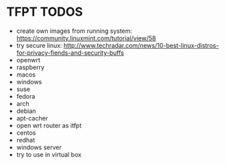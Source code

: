 # TFPT TODOS
* create own images from running system: https://community.linuxmint.com/tutorial/view/58
* try secure linux: http://www.techradar.com/news/10-best-linux-distros-for-privacy-fiends-and-security-buffs
* openwrt
* raspberry
* macos
* windows
* suse
* fedora
* arch
* debian
* apt-cacher
* open wrt router as itfpt
* centos
* redhat
* windows server
* try to use in virtual box
